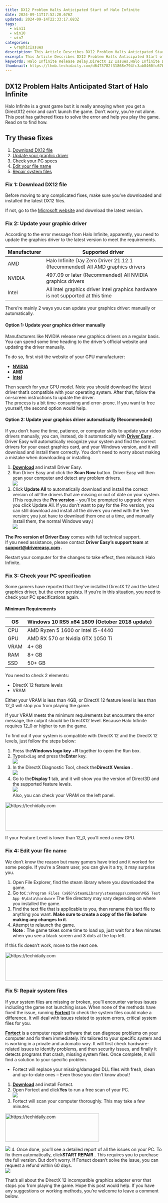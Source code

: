 ```yaml
---
title: DX12 Problem Halts Anticipated Start of Halo Infinite
date: 2024-09-11T17:52:20.676Z
updated: 2024-09-14T22:33:17.683Z
tags:
  - win11
  - win10
  - win7
categories:
  - GraphicIssues
description: This Article Describes DX12 Problem Halts Anticipated Start of Halo Infinite
excerpt: This Article Describes DX12 Problem Halts Anticipated Start of Halo Infinite
keywords: Halo Infinite Release Delay,DirectX 12 Issues,Halo Infinite Development Setbacks,Game Launch Delay Analysis,DirectX 12 Compatibility Problems,Halo Gaming Community Concerns,Halo Infinite Pre-Launch Predictions
thumbnail: https://thmb.techidaily.com/d6473782f31868e794fc3ab8460fc67b139be82f000417effd74e9124ff9dff3.jpg
---
```


## DX12 Problem Halts Anticipated Start of Halo Infinite

 Halo Infinite is a great game but it is really annoying when you get a DirectX12 error and can’t launch the game. Don’t worry, you’re not alone. This post has gathered fixes to solve the error and help you play the game. Read on to find how.

## Try these fixes

1. [Download DX12 file](#fix)
2. [Update your graphic driver](#fix1)
3. [Check your PC specs](#fix2)
4. [Edit your file name](#fix3)
5. [Repair system files](#fix4)

### Fix 1: Download DX12 file

 Before moving to any complicated fixes, make sure you’ve downloaded and installed the latest DX12 files.

 If not, go to the [Microsoft website](https://www.microsoft.com/en-us/download/details.aspx?id=35) and download the latest version.

### Fix 2: Update your graphic driver

 According to the error message from Halo Infinite, apparently, you need to update the graphics driver to the latest version to meet the requirements.

| **Manufacturer** | **Supported driver**                                                            |
| ---------------- | ------------------------------------------------------------------------------- |
| AMD              | Halo Infinite Day Zero Driver 21.12.1 (Recommended) All AMD graphics drivers    |
| NVIDIA           | 497.09 or later (Recommended) All NVIDIA graphics drivers                       |
| Intel            | All Intel graphics driver Intel graphics hardware is not supported at this time |

 There’re mainly 2 ways you can update your graphics driver: manually or automatically.

#### Option 1: Update your graphics driver manually

 Manufacturers like NVIDIA release new graphics drivers on a regular basis. You can spend some time heading to the driver’s official website and updating the driver manually.

To do so, first visit the website of your GPU manufacturer:

* **[NVIDIA](https://tools.techidaily.com/drivereasy/download/)**
* **[AMD](https://www.amd.com/en/support)**
* **[Intel](https://downloadcenter.intel.com/product/80939/Graphics)**

 Then search for your GPU model. Note you should download the latest driver that’s compatible with your operating system. After that, follow the on-screen instructions to update the driver.  
 The process is a bit time-consuming and error-prone. If you want to free yourself, the second option would help.

#### Option 2: Update your graphics driver automatically (Recommended)

 If you don’t have the time, patience, or computer skills to update your video drivers manually, you can, instead, do it automatically with [](https://tools.techidaily.com/drivereasy/download/) **[Driver Easy](https://tools.techidaily.com/drivereasy/download/)**  . Driver Easy will automatically recognize your system and find the correct drivers for your exact graphics card, and your Windows version, and it will download and install them correctly. You don’t need to worry about making a mistake when downloading or installing.

1. **[Download](https://tools.techidaily.com/drivereasy/download/) [](https://tools.techidaily.com/drivereasy/download/)**  and install Driver Easy.
2. Run Driver Easy and click the **Scan Now** button. Driver Easy will then scan your computer and detect any problem drivers.  
![](https://images.drivereasy.com/wp-content/uploads/2020/08/Scan-now.jpg)
3. Click **Update All** to automatically download and install the correct version of _all_ the drivers that are missing or out of date on your system. (This requires the **[Pro version](https://tools.techidaily.com/drivereasy/download/)**  – you’ll be prompted to upgrade when you click Update All. If you don’t want to pay for the Pro version, you can still download and install all the drivers you need with the free version; you just have to download them one at a time, and manually install them, the normal Windows way.)  
![](https://images.drivereasy.com/wp-content/uploads/2020/09/de-update-all-rtx-3080.jpg)

**The Pro version of Driver Easy** comes with full technical support.  
 If you need assistance, please contact **Driver Easy’s support team** at **[support@drivereasy.com](mailto:support@drivereasy.com) .**

 Restart your computer for the changes to take effect, then relaunch Halo Infinite.

### Fix 3: Check your PC specification

 Some gamers have reported that they’ve installed DirectX 12 and the latest graphics driver, but the error persists. If you’re in this situation, you need to check your PC specifications again.

#### Minimum Requirements

| OS   | Windows 10 RS5 x64 1809 (October 2018 update) |
| ---- | --------------------------------------------- |
| CPU  | AMD Ryzen 5 1600 or Intel i5-4440             |
| GPU  | AMD RX 570 or Nvidia GTX 1050 Ti              |
| VRAM | 4+ GB                                         |
| RAM  | 8+ GB                                         |
| SSD  | 50+ GB                                        |

You need to check 2 elements:

* DirectX 12 feature levels
* VRAM

 Either your VRAM is less than 4GB, or DirectX 12 feature level is less than 12\_0 will stop you from playing the game.

 If your VRAM meets the minimum requirements but encounters the error message, the culprit should be DirectX12 level. Because Halo Infinite requires 12\_0 or higher to run the game.

 To find out if your system is compatible with DirectX 12 and the DirectX 12 levels, just follow the steps below:

1. Press the**Windows logo key** +**R** together to open the Run box.
2. Type`dxdiag` and press the**Enter** key.  
![](https://images.drivereasy.com/wp-content/uploads/2021/12/dxdiag.jpg)
3. In the DirectX Diagnostic Tool, check the**DirectX Version** .  
![](https://images.drivereasy.com/wp-content/uploads/2021/12/directx12-1.jpg)
4. Go to the**Display 1** tab, and it will show you the version of Direct3D and the supported feature levels.  
![](https://images.drivereasy.com/wp-content/uploads/2021/12/directx12-2.jpg)  
 Also, you can check your VRAM on the left panel.

<!-- affiliate ads begin -->
<a href="https://ephamedtechinc.pxf.io/c/5597632/2137222/26400" target="_top" id="2137222">
  <img src="//a.impactradius-go.com/display-ad/26400-2137222" border="0" alt="https://techidaily.com" width="728" height="90"/>
</a>
<img height="0" width="0" src="https://ephamedtechinc.pxf.io/i/5597632/2137222/26400" style="position:absolute;visibility:hidden;" border="0" />
<!-- affiliate ads end -->

If your Feature Level is lower than 12\_0, you’ll need a new GPU.

### Fix 4: Edit your file name

 We don’t know the reason but many gamers have tried and it worked for some people. If you’re a Steam user, you can give it a try, it may surprise you.

1. Open File Explorer, find the steam library where you downloaded the game.
2. Go to`C:\Program Files (x86)\SteamLibrary\steamapps\common\MGS Test App 6\data\hardware` The file directory may vary depending on where you installed the game.
3. Find the text file that is applicable to you, then rename this text file to anything you want. **Make sure to create a copy of the file before making any changes to it.**
4. Attempt to relaunch the game.  
**Note** : The game takes some time to load up, just wait for a few minutes when you see a black screen and 3 dots at the top left.

If this fix doesn’t work, move to the next one.

<!-- affiliate ads begin -->
<a href="https://unicoeye.pxf.io/c/5597632/2134218/18498" target="_top" id="2134218">
  <img src="//a.impactradius-go.com/display-ad/18498-2134218" border="0" alt="https://techidaily.com" width="728" height="90"/>
</a>
<img height="0" width="0" src="https://unicoeye.pxf.io/i/5597632/2134218/18498" style="position:absolute;visibility:hidden;" border="0" />
<!-- affiliate ads end -->

### Fix 5: Repair system files

 If your system files are missing or broken, you’ll encounter various issues including the game not launching issue. When none of the methods have fixed the issue, running **[Fortect](https://tools.techidaily.com/drivereasy/download/)**  to check the system files could make a difference. It will deal with issues related to system errors, critical system files for you.

**[Fortect](https://tools.techidaily.com/drivereasy/download/)**  is a computer repair software that can diagnose problems on your computer and fix them immediately. It’s tailored to your specific system and is working in a private and automatic way. It will first check hardware-related issues to identify problems, and then security issues, and finally it detects programs that crash, missing system files. Once complete, it will find a solution to your specific problem.

* Fortect will replace your missing/damaged DLL files with fresh, clean and up-to-date ones – Even those you don’t know about!

1. **[Download](https://tools.techidaily.com/drivereasy/download/)**  and install Fortect.
2. Open Fortect and click**Yes** to run a free scan of your PC.  
![](https://images.drivereasy.com/wp-content/uploads/2022/01/fortect-1.jpg)
3. Fortect will scan your computer thoroughly. This may take a few minutes.  

<!-- affiliate ads begin -->
<a href="https://aidotcom.pxf.io/c/5597632/2129042/19576" target="_top" id="2129042">
  <img src="//a.impactradius-go.com/display-ad/19576-2129042" border="0" alt="https://techidaily.com" width="300" height="90"/>
</a>
<img height="0" width="0" src="https://aidotcom.pxf.io/i/5597632/2129042/19576" style="position:absolute;visibility:hidden;" border="0" />
<!-- affiliate ads end -->

![](https://images.drivereasy.com/wp-content/uploads/2022/01/fortect-2.jpg)
4. Once done, you’ll see a detailed report of all the issues on your PC. To fix them automatically, click**START REPAIR** . This requires you to purchase the full version. But don’t worry. If Fortect doesn’t solve the issue, you can request a refund within 60 days.  
![](https://images.drivereasy.com/wp-content/uploads/2022/01/fortect-3.jpg)

 That’s all about the DirectX 12 incompatible graphics adapter error that stops you from playing the game. Hope this post would help. If you have any suggestions or working methods, you’re welcome to leave a comment below.

<ins class="adsbygoogle"
     style="display:block"
     data-ad-format="autorelaxed"
     data-ad-client="ca-pub-7571918770474297"
     data-ad-slot="1223367746"></ins>

<ins class="adsbygoogle"
     style="display:block"
     data-ad-client="ca-pub-7571918770474297"
     data-ad-slot="8358498916"
     data-ad-format="auto"
     data-full-width-responsive="true"></ins>



